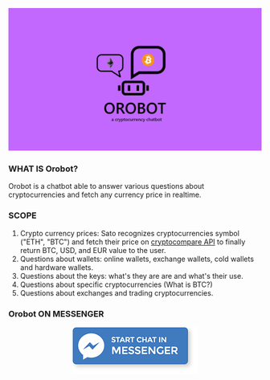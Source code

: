 <p align="center">
  <img src="assets/thumb1.png" />
</p>

### WHAT IS Orobot?

Orobot is a chatbot able to answer various questions about cryptocurrencies and fetch any currency price in realtime.

### SCOPE

1.  Crypto currency prices: Sato recognizes cryptocurrencies symbol ("ETH", "BTC") and fetch their price on [cryptocompare API](https://www.cryptocompare.com/api/) to finally return BTC, USD, and EUR value to the user.
2.  Questions about wallets: online wallets, exchange wallets, cold wallets and hardware wallets.
3.  Questions about the keys: what's they are are and what's their use.
4.  Questions about specific cryptocurrencies (What is BTC?)
5.  Questions about exchanges and trading cryptocurrencies.

### Orobot ON MESSENGER

<p align="center">
<a href="m.me/orobotcrypto" target="_blank">
<img border="0" alt="MessengerButton" src="assets/me.png">
</p>

